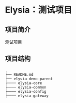 # Elysia：测试项目

## 项目简介
测试项目

## 项目结构
```
.
├── README.md
├── elysia-demo-parent
├──── elysia-core
├──── elysia-common
├──── elysia-config
├──── elysia-gateway
```